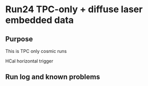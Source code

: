 # Run24 TPC-only + diffuse laser embedded data

## Purpose

This is TPC only cosmic runs

HCal horizontal trigger

## Run log and known problems
